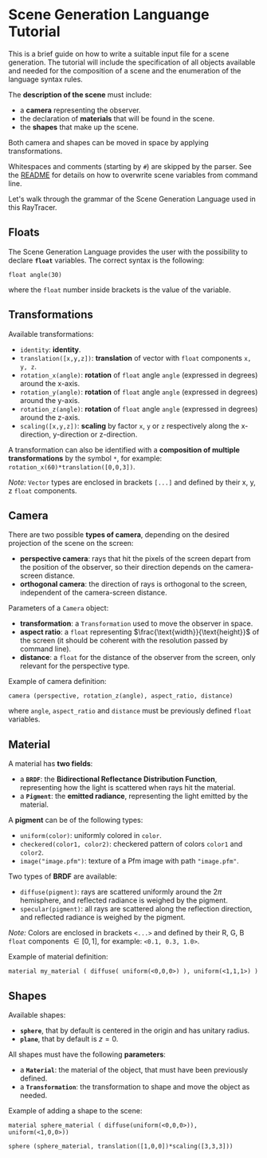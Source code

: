 # Scene Generation Languange Tutorial

This is a brief guide on how to write a suitable input file for a scene generation. The tutorial will include the specification of all objects available and needed for the composition of a scene and the enumeration of the language syntax rules. 

The **description of the scene** must include:
- a **camera** representing the observer.
- the declaration of **materials** that will be found in the scene.
- the **shapes** that make up the scene.

Both camera and shapes can be moved in space by applying transformations. 

Whitespaces and comments (starting by `#`) are skipped by the parser. See the [README](README.md) for details on how to overwrite scene variables from command line.

Let's walk through the grammar of the Scene Generation Language used in this RayTracer.

## Floats
The Scene Generation Language provides the user with the possibility to declare **`float`** variables. The correct syntax is the following:
```
float angle(30)
```
where the `float` number inside brackets is the value of the variable.

## Transformations
Available transformations:
- `identity`: **identity**.
- `translation([x,y,z])`: **translation** of vector with `float` components `x, y, z`.
- `rotation_x(angle)`: **rotation** of `float` angle `angle` (expressed in degrees) around the x-axis.
- `rotation_y(angle)`: **rotation** of `float` angle `angle` (expressed in degrees) around the y-axis.
- `rotation_z(angle)`: **rotation** of `float` angle `angle` (expressed in degrees) around the z-axis.
- `scaling([x,y,z])`: **scaling** by factor `x`, `y` or `z` respectively along the x-direction, y-direction or z-direction.

A transformation can also be identified with a **composition of multiple transformations** by the symbol `*`, for example: `rotation_x(60)*translation([0,0,3])`.

*Note:* `Vector` types are enclosed in brackets `[...]` and defined by their x, y, z `float` components.

## Camera
There are two possible **types of camera**, depending on the desired projection of the scene on the screen:
- **perspective camera**: rays that hit the pixels of the screen depart from the position of the observer, so their direction depends on the camera-screen distance.
- **orthogonal camera**: the direction of rays is orthogonal to the screen, independent of the camera-screen distance.

Parameters of a `Camera` object:
- **transformation**: a `Transformation` used to move the observer in space.
- **aspect ratio**: a `float` representing $\frac{\text{width}}{\text{height}}$ of the screen (it should be coherent with the resolution passed by command line).
- **distance**: a `float` for the distance of the observer from the screen, only relevant for the perspective type.

Example of camera definition:
```
camera (perspective, rotation_z(angle), aspect_ratio, distance)
```
where `angle`, `aspect_ratio` and `distance` must be previously defined `float` variables.

## Material
A material has **two fields**:
- a **`BRDF`**: the **Bidirectional Reflectance Distribution Function**, representing how the light is scattered when rays hit the material.
- a **`Pigment`**: the **emitted radiance**, representing the light emitted by the material.

A **pigment** can be of the following types:
- `uniform(color)`: uniformly colored in `color`.
- `checkered(color1, color2)`: checkered pattern of colors `color1` and `color2`.
- `image("image.pfm")`: texture of a Pfm image with path `"image.pfm"`.

Two types of **BRDF** are available:
- `diffuse(pigment)`: rays are scattered uniformly around the $2\pi$ hemisphere, and reflected radiance is weighed by the pigment.
- `specular(pigment)`: all rays are scattered along the reflection direction, and reflected radiance is weighed by the pigment.

*Note:* Colors are enclosed in brackets `<...>` and defined by their R, G, B `float` components $\in [0,1]$, for example: `<0.1, 0.3, 1.0>`.

Example of material definition:
```
material my_material ( diffuse( uniform(<0,0,0>) ), uniform(<1,1,1>) )
```

## Shapes
Available shapes:
- **`sphere`**, that by default is centered in the origin and has unitary radius.
- **`plane`**, that by default is $z=0$.

All shapes must have the following **parameters**:
- a **`Material`**: the material of the object, that must have been previously defined.
- a **`Transformation`**: the transformation to shape and move the object as needed.

Example of adding a shape to the scene:
```
material sphere_material ( diffuse(uniform(<0,0,0>)), uniform(<1,0,0>))

sphere (sphere_material, translation([1,0,0])*scaling([3,3,3]))
```